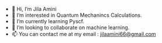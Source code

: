 - 👋 Hi, I’m Jila Amini
- 👀 I’m interested in Quantum Mechanincs Calculations.
- 🌱 I’m currently learning Pyscf.
- 💞️ I’m looking to collaborate on machine learning.
- 📫 You can contact me at my email : jilaamini66@gmail.com

<!---
Jila3997/Jila3997 is a ✨ special ✨ repository because its `README.md` (this file) appears on your GitHub profile.
You can click the Preview link to take a look at your changes.
--->
